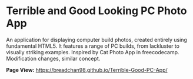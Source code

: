 # Terrible and Good Looking PC Photo App
An application for displaying computer build photos, created entirely using fundamental HTML5. It features a range of PC builds, from lackluster to visually striking examples.
Inspired by Cat Photo App in freecodecamp. Modification changes, similar concept.

**Page View:** https://breadchan98.github.io/Terrible-Good-PC-App/